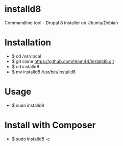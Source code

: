 # installd8
Commandline tool - Drupal 8 installer on Ubuntu/Debian

# Installation
* $ cd /var/local
* $ git clone https://github.com/thom44/installd8.git
* $ cd installd8
* $ mv installd8 /usr/bin/installd8

# Usage
* $ sudo installd8

# Install with Composer 
* $ sudo installd8 -c

